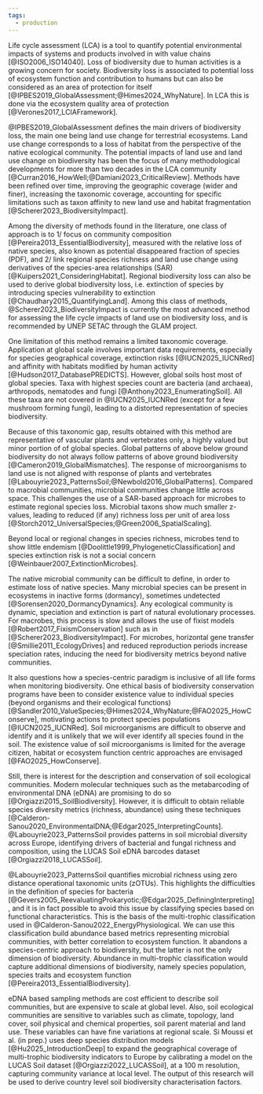 ```yaml
---
tags:
  - production
---
```

Life cycle assessment (LCA) is a tool to quantify potential environmental impacts of systems and products involved in with value chains [@ISO2006_ISO14040]. Loss of biodiversity due to human activities is a growing concern for society. Biodiversity loss is associated to potential loss of ecosystem function and contribution to humans but can also be considered as an area of protection for itself [@IPBES2019_GlobalAssessment;@Himes2024_WhyNature]. In LCA this is done via the ecosystem quality area of protection [@Verones2017_LCIAFramework].

@IPBES2019_GlobalAssessment defines the main drivers of biodiversity loss, the main one being land use change for terrestrial ecosystems. Land use change corresponds to a loss of habitat from the perspective of the native ecological community. The potential impacts of land use and land use change on biodiversity has been the focus of many methodological developments for more than two decades in the LCA community [@Curran2016_HowWell;@Damiani2023_CriticalReview]. Methods have been refined over time, improving the geographic coverage (wider and finer), increasing the taxonomic coverage, accounting for specific limitations such as taxon affinity to new land use and habitat fragmentation [@Scherer2023_BiodiversityImpact].

Among the diversity of methods found in the literature, one class of approach is to 1/ focus on community composition [@Pereira2013_EssentialBiodiversity], measured with the relative loss of native species, also known as potential disappeared fraction of species (PDF), and 2/ link regional species richness and land use change using derivatives of the species-area relationships (SAR) [@Kuipers2021_ConsideringHabitat]. Regional biodiversity loss can also be used to derive global biodiversity loss, i.e. extinction of species by introducing species vulnerability to extinction [@Chaudhary2015_QuantifyingLand]. Among this class of methods, @Scherer2023_BiodiversityImpact is currently the most advanced method for assessing the life cycle impacts of land use on biodiversity loss, and is recommended by UNEP SETAC through the GLAM project.

One limitation of this method remains a limited taxonomic coverage. Application at global scale involves important data requirements, especially for species geographical coverage, extinction risks [@IUCN2025_IUCNRed] and affinity with habitats modified by human activity [@Hudson2017_DatabasePREDICTS]. However, global soils host most of global species. Taxa with highest species count are bacteria (and archaea), arthropods, nematodes and fungi [@Anthony2023_EnumeratingSoil]. All these taxa are not covered in @IUCN2025_IUCNRed (except for a few mushroom forming fungi), leading to a distorted representation of species biodiversity.

Because of this taxonomic gap, results obtained with this method are representative of vascular plants and vertebrates only, a highly valued but minor portion of of global species. Global patterns of above below ground biodiversity do not always follow patterns of above ground biodiversity [@Cameron2019_GlobalMismatches]. The response of microorganisms to land use is not aligned with response of plants and vertebrates [@Labouyrie2023_PatternsSoil;@Newbold2016_GlobalPatterns]. Compared to macrobial communities, microbial communities change little across space. This challenges the use of a SAR-based approach for microbes to estimate regional species loss. Microbial taxons show much smaller z-values, leading to reduced (if any) richness loss per unit of area loss [@Storch2012_UniversalSpecies;@Green2006_SpatialScaling].

Beyond local or regional changes in species richness, microbes tend to show little endemism [@Doolittle1999_PhylogeneticClassification] and species extinction risk is not a social concern [@Weinbauer2007_ExtinctionMicrobes]. 

The native microbial community can be difficult to define, in order to estimate loss of native species. Many microbial species can be present in ecosystems in inactive forms (dormancy), sometimes undetected [@Sorensen2020_DormancyDynamics]. Any ecological community is dynamic, speciation and extinction is part of natural evolutionary processes. For macrobes, this process is slow and allows the use of fixist models [@Robert2017_FixismConservation] such as in [@Scherer2023_BiodiversityImpact]. For microbes, horizontal gene transfer [@Smillie2011_EcologyDrives] and reduced reproduction periods increase speciation rates, inducing the need for biodiversity metrics beyond native communities.

It also questions how a species-centric paradigm is inclusive of all life forms when monitoring biodiversity. One ethical basis of biodiversity conservation programs have been to consider existence value to individual species (beyond organisms and their ecological functions) [@Sandler2010_ValueSpecies;@Himes2024_WhyNature;@FAO2025_HowConserve], motivating actions to protect species populations [@IUCN2025_IUCNRed]. Soil microorganisms are difficult to observe and identify and it is unlikely that we will ever identify all species found in the soil. The existence value of soil microorganisms is limited for the average citizen, habitat or ecosystem function centric approaches are envisaged [@FAO2025_HowConserve].

Still, there is interest for the description and conservation of soil ecological communities. Modern molecular techniques such as the metabarcoding of environmental DNA (eDNA) are promising to do so [@Orgiazzi2015_SoilBiodiversity]. However, it is difficult to obtain reliable species diversity metrics (richness, abundance) using these techniques [@Calderon-Sanou2020_EnvironmentalDNA;@Edgar2025_InterpretingCounts]. @Labouyrie2023_PatternsSoil provides patterns in soil microbial diversity across Europe, identifying drivers of bacterial and fungal richness and composition, using the LUCAS Soil eDNA barcodes dataset [@Orgiazzi2018_LUCASSoil].

@Labouyrie2023_PatternsSoil quantifies microbial richness using zero distance operational taxonomic units (zOTUs). This highlights the difficulties in the definition of species for bacteria [@Gevers2005_ReevaluatingProkaryotic;@Edgar2025_DefiningInterpreting], and it is in fact possible to avoid this issue by classifying species based on functional characteristics. This is the basis of the multi-trophic classification used in @Calderon-Sanou2022_EnergyPhysiological\. We can use this classification build abundance based metrics representing microbial communities, with better correlation to ecosystem function. It abandons a species-centric approach to biodiversity, but the latter is not the only dimension of biodiversity. Abundance in multi-trophic classification would capture additional dimensions of biodiversity, namely species population, species traits and ecosystem function [@Pereira2013_EssentialBiodiversity].

eDNA based sampling methods are cost efficient to describe soil communities, but are expensive to scale at global level. Also, soil ecological communities are sensitive to variables such as climate, topology, land cover, soil physical and chemical properties, soil parent material and land use. These variables can have fine variations at regional scale. Si Moussi et al. (in prep.) uses deep species distribution models [@Hu2025_IntroductionDeep] to expand the geographical coverage of multi-trophic biodiversity indicators to Europe by calibrating a model on the LUCAS Soil dataset [@Orgiazzi2022_LUCASSoil], at a 100 m resolution, capturing community variance at local level. The output of this research will be used to derive country level soil biodiversity characterisation factors.